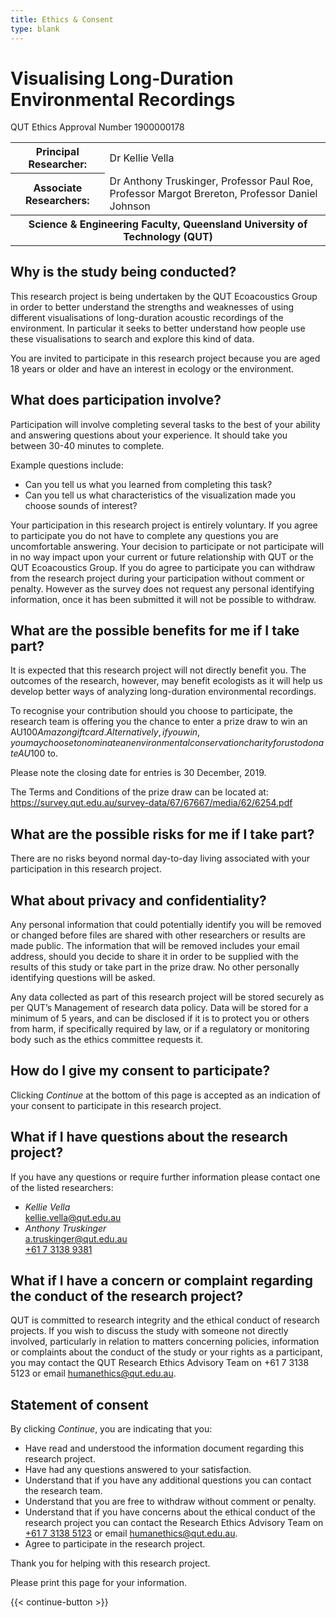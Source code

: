 ```yaml
---
title: Ethics & Consent
type: blank
---
```



# Visualising Long-Duration Environmental Recordings


QUT Ethics Approval Number 1900000178

<table class = "table table-borderless">
    <tbody>
        <tr>
            <th scope="row">Principal Researcher:</th>
            <td scope="row">Dr Kellie Vella</td>
    </tr>
    <tr>
            <th scope="row">Associate Researchers:</th>
            <td scope="row">Dr Anthony Truskinger, Professor Paul Roe, Professor Margot Brereton, Professor Daniel Johnson</td>
        </tr>
        <tr>
            <th scope="row" colspan="2">
                Science & Engineering Faculty, Queensland University of Technology (QUT)
            </th>
        </td>
    </tbody>
</table>

## Why is the study being conducted?

This research project is being undertaken by the QUT Ecoacoustics Group in order to better understand the strengths and weaknesses of using different visualisations of long-duration acoustic recordings of the environment. In particular it seeks to better understand how people use these visualisations to search and explore this kind of data.

You are invited to participate in this research project because you are aged 18 years or older and have an interest in ecology or the environment.


## What does participation involve?

Participation will involve completing several tasks to the best of your ability and answering questions about your experience. It should take you between 30-40 minutes to complete.


Example questions include:


* Can you tell us what you learned from completing this task?
* Can you tell us what characteristics of the visualization made you choose sounds of interest?


Your participation in this research project is entirely voluntary. If you agree to participate you do not have to complete any questions you are uncomfortable answering. Your decision to participate or not participate will in no way impact upon your current or future relationship with QUT or the QUT Ecoacoustics Group. If you do agree to participate you can withdraw from the research project during your participation without comment or penalty. However as the survey does not request any personal identifying information, once it has been submitted it will not be possible to withdraw.

## What are the possible benefits for me if I take part?

It is expected that this research project will not directly benefit you. The outcomes of the research, however, may benefit ecologists as it will help us develop better ways of analyzing long-duration environmental recordings.


To recognise your contribution should you choose to participate, the research team is offering you the chance to enter a prize draw to win an AU$100 Amazon gift card. Alternatively, if you win, you may choose to nominate an environmental conservation charity for us to donate AU$100 to.


Please note the closing date for entries is 30 December, 2019.


The Terms and Conditions of the prize draw can be located at:
https://survey.qut.edu.au/survey-data/67/67667/media/62/6254.pdf

## What are the possible risks for me if I take part?

There are no risks beyond normal day-to-day living associated with your participation in this research project.


## What about privacy and confidentiality?

Any personal information that could potentially identify you will be removed or changed before files are shared with other researchers or results are made public.  The information that will be removed includes your email address, should you decide to share it in order to be supplied with the results of this study or take part in the prize draw. No other personally identifying questions will be asked.


Any data collected as part of this research project will be stored securely as per QUT’s Management of research data policy.  Data will be stored for a minimum of 5 years, and can be disclosed if it is to protect you or others from harm, if specifically required by law, or if a regulatory or monitoring body such as the ethics committee requests it.


## How do I give my consent to participate?

Clicking _Continue_ at the bottom of this page is accepted as an indication of your consent to participate in this research project.


## What if I have questions about the research project?

If you have any questions or require further information please contact one of the listed researchers:

- *Kellie Vella*  
  <kellie.vella@qut.edu.au>
- *Anthony Truskinger*  
  <a.truskinger@qut.edu.au>  
  [+61 7 3138 9381](tel:+61731389381)


## What if I have a concern or complaint regarding the conduct of the research project?

QUT is committed to research integrity and the ethical conduct of research projects.  If you wish to discuss the study with someone not directly involved, particularly in relation to matters concerning policies, information or complaints about the conduct of the study or your rights as a participant, you may contact the QUT Research Ethics Advisory Team on +61 7 3138 5123 or email humanethics@qut.edu.au.

## Statement of consent

By clicking _Continue_, you are indicating that you:

* Have read and understood the information document regarding this research project.
* Have had any questions answered to your satisfaction.
* Understand that if you have any additional questions you can contact the research team.
* Understand that you are free to withdraw without comment or penalty.
* Understand that if you have concerns about the ethical conduct of the research project you can
  contact the Research Ethics Advisory Team on [+61 7 3138 5123](tel:+61731385123) or
  email [humanethics@qut.edu.au](mailto:humanethics@qut.edu.au).
* Agree to participate in the research project.

Thank you for helping with this research project.

Please print this page for your information.

{{< continue-button >}}

